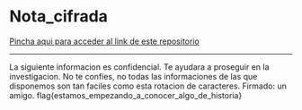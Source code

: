 # Nota_cifrada

[Pincha aqui para acceder al link de este repositorio](https://github.com/rnoguer22/Nota_cifrada.git)

---

La siguiente informacion es confidencial. Te ayudara a proseguir en la investigacion. No te confies, no todas las informaciones de las que disponemos son tan faciles como esta rotacion de caracteres. Firmado: un amigo. 
flag{estamos_empezando_a_conocer_algo_de_historia}
